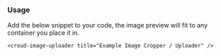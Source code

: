 ### Usage
Add the below snippet to your code, the image preview will fit to any container you place it in.
 
    <croud-image-uploader title="Example Image Cropper / Uploader" />